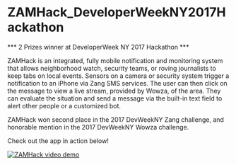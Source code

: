 # ZAMHack_DeveloperWeekNY2017Hackathon
*** 2 Prizes winner at DeveloperWeek NY 2017 Hackathon ***

ZAMHack is an integrated, fully mobile notification and monitoring system that allows neighborhood watch, security teams, or roving journalists to keep tabs on local events. Sensors on a camera or security system trigger a notification to an iPhone via Zang SMS services. The user can then click on the message to view a live stream, provided by Wowza, of the area. They can evaluate the situation and send a message via the built-in text field to alert other people or a customized bot.

ZAMHack won second place in the 2017 DevWeekNY Zang challenge, and honorable mention in the 2017 DevWeekNY Wowza challenge.

Check out the app in action below!

[![ZAMHack video demo](https://img.youtube.com/vi/p9o9bdGKLNc/0.jpg)](https://www.youtube.com/watch?v=p9o9bdGKLNc)
